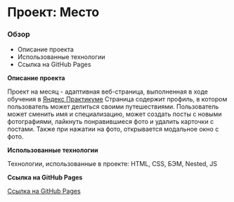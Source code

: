 # Проект: Место

### Обзор

* Описание проекта
* Использованные технологии
* Ссылка на GitHub Pages

**Описание проекта**

Проект на месяц - адаптивная веб-страница, выполненная в ходе обучения в [Яндекс Практикуме](https://practicum.yandex.ru)
Страница содержит профиль, в котором пользователь может делиться своими путешествиями. Пользователь может сменить имя и специализацию, может создать посты с новыми фотографиями, лайкнуть понравившиеся фото и удалить карточки с постами. Также при нажатии на фото, открывается модальное окно с фото.

**Использованные технологии**

Технологии, использованные в проекте: HTML, CSS, БЭМ, Nested, JS

**Ссылка на GitHub Pages**

[Ссылка на GitHub Pages](https://maria-lem.github.io/mesto-project/)
